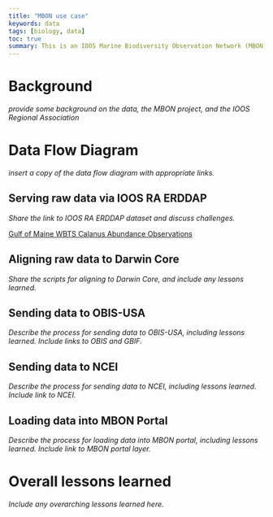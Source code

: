 ```yaml
---
title: "MBON use case"
keywords: data
tags: [biology, data]
toc: true
summary: This is an IOOS Marine Biodiversity Observation Network (MBON) data flow use case.
---
```


# Background
*provide some background on the data, the MBON project, and the IOOS Regional Association*

# Data Flow Diagram
*insert a copy of the data flow diagram with appropriate links.*

## Serving raw data via IOOS RA ERDDAP
*Share the link to IOOS RA ERDDAP dataset and discuss challenges.*

[Gulf of Maine WBTS Calanus Abundance Observations](http://www.neracoos.org/erddap/tabledap/WBTS_CFIN_2005_2017.html)

## Aligning raw data to Darwin Core
*Share the scripts for aligning to Darwin Core, and include any lessons learned.*

## Sending data to OBIS-USA
*Describe the process for sending data to OBIS-USA, including lessons learned. Include links to OBIS and GBIF.*

## Sending data to NCEI
*Describe the process for sending data to NCEI, including lessons learned. Include link to NCEI.*

## Loading data into MBON Portal
*Describe the process for loading data into MBON portal, including lessons learned. Include link to MBON portal layer.*

# Overall lessons learned
*Include any overarching lessons learned here.*
